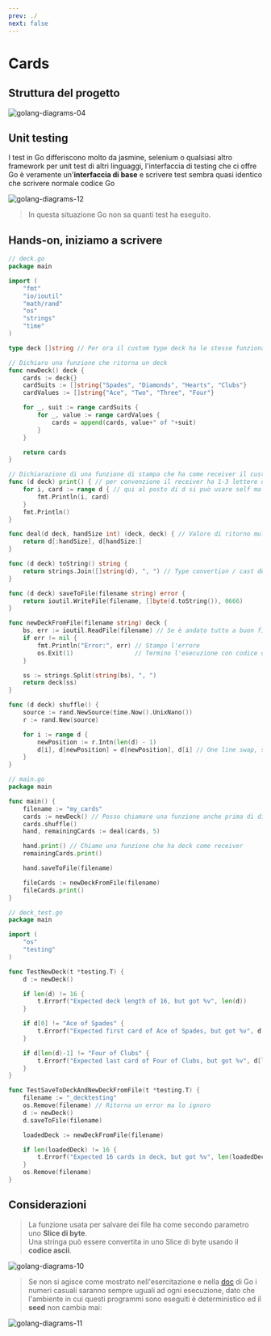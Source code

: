 ```yaml
---
prev: ./
next: false
---
```

# Cards

## Struttura del progetto

![golang-diagrams-04](./assets/golang-diagrams-04.png)

## Unit testing
I test in Go differiscono molto da jasmine, selenium o qualsiasi altro framework per unit test di altri linguaggi, l'interfaccia di testing che ci offre Go è veramente un'**interfaccia di base** e scrivere test sembra quasi identico che scrivere normale codice Go

![golang-diagrams-12](./assets/golang-diagrams-12.png)

> In questa situazione Go non sa quanti test ha eseguito.

## Hands-on, iniziamo a scrivere
```go
// deck.go
package main

import (
	"fmt"
	"io/ioutil"
	"math/rand"
	"os"
	"strings"
	"time"
)

type deck []string // Per ora il custom type deck ha le stesse funzionalità di uno slice di stringhe

// Dichiaro una funzione che ritorna un deck
func newDeck() deck {
	cards := deck{}
	cardSuits := []string{"Spades", "Diamonds", "Hearts", "Clubs"}
	cardValues := []string{"Ace", "Two", "Three", "Four"}

	for _, suit := range cardSuits {
		for _, value := range cardValues {
			cards = append(cards, value+" of "+suit)
		}
	}

	return cards
}

// Dichiarazione di una funzione di stampa che ha come receiver il custom type
func (d deck) print() { // per convenzione il receiver ha 1-3 lettere del tipo custom
	for i, card := range d { // qui al posto di d si può usare self ma è una bad practice
		fmt.Println(i, card)
	}
	fmt.Println()
}

func deal(d deck, handSize int) (deck, deck) { // Valore di ritorno multiplo!
	return d[:handSize], d[handSize:]
}

func (d deck) toString() string {
	return strings.Join([]string(d), ", ") // Type convertion / cast dentro ad un metodo che fa la join delle stringhe
}

func (d deck) saveToFile(filename string) error {
	return ioutil.WriteFile(filename, []byte(d.toString()), 0666)
}

func newDeckFromFile(filename string) deck {
	bs, err := ioutil.ReadFile(filename) // Se è andato tutto a buon fine err vale 'nil'
	if err != nil {
		fmt.Println("Error:", err) // Stampo l'errore
		os.Exit(1)                 // Termino l'esecuzione con codice di errore
	}

	ss := strings.Split(string(bs), ", ")
	return deck(ss)
}

func (d deck) shuffle() {
	source := rand.NewSource(time.Now().UnixNano())
	r := rand.New(source)

	for i := range d {
		newPosition := r.Intn(len(d) - 1)
		d[i], d[newPosition] = d[newPosition], d[i] // One line swap, sintassi molto comoda
	}
}
```
```go
// main.go
package main

func main() {
	filename := "my_cards"
	cards := newDeck() // Posso chiamare una funzione anche prima di dichiararla
	cards.shuffle()
	hand, remainingCards := deal(cards, 5)

	hand.print() // Chiamo una funzione che ha deck come receiver
	remainingCards.print()

	hand.saveToFile(filename)

	fileCards := newDeckFromFile(filename)
	fileCards.print()
}
```
```go
// deck_test.go
package main

import (
	"os"
	"testing"
)

func TestNewDeck(t *testing.T) {
	d := newDeck()

	if len(d) != 16 {
		t.Errorf("Expected deck length of 16, but got %v", len(d))
	}

	if d[0] != "Ace of Spades" {
		t.Errorf("Expected first card of Ace of Spades, but got %v", d[0])
	}

	if d[len(d)-1] != "Four of Clubs" {
		t.Errorf("Expected last card of Four of Clubs, but got %v", d[len(d)-1])
	}
}

func TestSaveToDeckAndNewDeckFromFile(t *testing.T) {
	filename := "_decktesting"
	os.Remove(filename) // Ritorna un error ma lo ignoro
	d := newDeck()
	d.saveToFile(filename)

	loadedDeck := newDeckFromFile(filename)

	if len(loadedDeck) != 16 {
		t.Errorf("Expected 16 cards in deck, but got %v", len(loadedDeck))
	}
	os.Remove(filename)
}
```

## Considerazioni
> La funzione usata per salvare dei file ha come secondo parametro uno **Slice di byte**.<br>
Una stringa può essere convertita in uno Slice di byte usando il **codice ascii**.

![golang-diagrams-10](./assets/golang-diagrams-10.png)

> Se non si agisce come mostrato nell'esercitazione e nella [doc](https://golang.org/pkg/math/rand/#Seed) di Go i numeri casuali saranno sempre uguali ad ogni esecuzione, dato che l'ambiente in cui questi programmi sono eseguiti è deterministico ed il **seed** non cambia mai:

![golang-diagrams-11](./assets/golang-diagrams-11.png)
